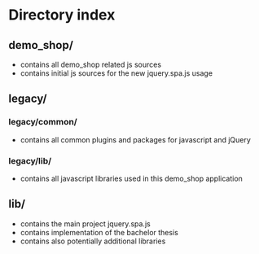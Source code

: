 # Directory index

## demo_shop/
- contains all demo_shop related js sources
- contains initial js sources for the new jquery.spa.js usage

## legacy/
### legacy/common/
- contains all common plugins and packages for javascript and jQuery

### legacy/lib/
- contains all javascript libraries used in this demo_shop application

## lib/
- contains the main project jquery.spa.js
- contains implementation of the bachelor thesis
- contains also potentially additional libraries
